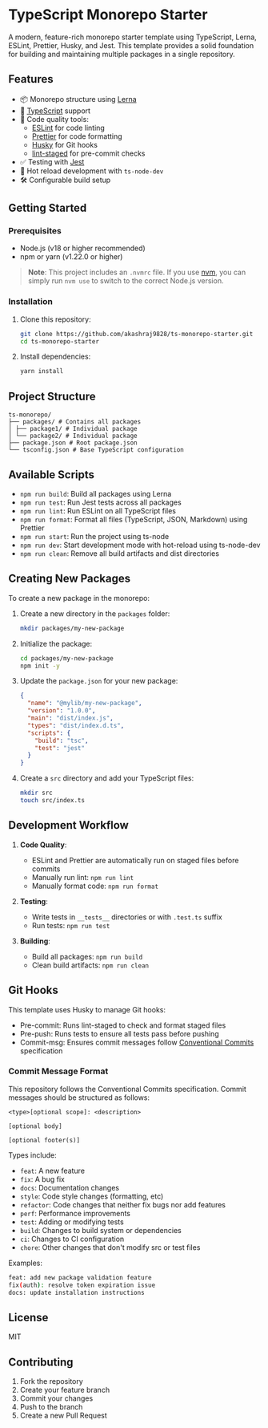 # TypeScript Monorepo Starter

A modern, feature-rich monorepo starter template using TypeScript, Lerna, ESLint, Prettier, Husky, and Jest. This template provides a solid foundation for building and maintaining multiple packages in a single repository.

## Features

- 📦 Monorepo structure using [Lerna](https://lerna.js.org/)
- 🔷 [TypeScript](https://www.typescriptlang.org/) support
- 🎯 Code quality tools:
  - [ESLint](https://eslint.org/) for code linting
  - [Prettier](https://prettier.io/) for code formatting
  - [Husky](https://typicode.github.io/husky/) for Git hooks
  - [lint-staged](https://github.com/okonet/lint-staged) for pre-commit checks
- ✅ Testing with [Jest](https://jestjs.io/)
- 🔄 Hot reload development with `ts-node-dev`
- 🛠️ Configurable build setup

## Getting Started

### Prerequisites

- Node.js (v18 or higher recommended)
- npm or yarn (v1.22.0 or higher)

> **Note**: This project includes an `.nvmrc` file. If you use [nvm](https://github.com/nvm-sh/nvm), you can simply run `nvm use` to switch to the correct Node.js version.

### Installation

1. Clone this repository:
   ```bash
   git clone https://github.com/akashraj9828/ts-monorepo-starter.git
   cd ts-monorepo-starter
   ```
2. Install dependencies:
   ```bash
   yarn install
   ```

## Project Structure

```
ts-monorepo/
├── packages/ # Contains all packages
│ ├── package1/ # Individual package
│ └── package2/ # Individual package
├── package.json # Root package.json
└── tsconfig.json # Base TypeScript configuration
```

## Available Scripts

- `npm run build`: Build all packages using Lerna
- `npm run test`: Run Jest tests across all packages
- `npm run lint`: Run ESLint on all TypeScript files
- `npm run format`: Format all files (TypeScript, JSON, Markdown) using Prettier
- `npm run start`: Run the project using ts-node
- `npm run dev`: Start development mode with hot-reload using ts-node-dev
- `npm run clean`: Remove all build artifacts and dist directories

## Creating New Packages

To create a new package in the monorepo:

1. Create a new directory in the `packages` folder:

   ```bash
   mkdir packages/my-new-package
   ```

2. Initialize the package:

   ```bash
   cd packages/my-new-package
   npm init -y
   ```

3. Update the `package.json` for your new package:

   ```json
   {
     "name": "@mylib/my-new-package",
     "version": "1.0.0",
     "main": "dist/index.js",
     "types": "dist/index.d.ts",
     "scripts": {
       "build": "tsc",
       "test": "jest"
     }
   }
   ```

4. Create a `src` directory and add your TypeScript files:
   ```bash
   mkdir src
   touch src/index.ts
   ```

## Development Workflow

1. **Code Quality**:

   - ESLint and Prettier are automatically run on staged files before commits
   - Manually run lint: `npm run lint`
   - Manually format code: `npm run format`

2. **Testing**:

   - Write tests in `__tests__` directories or with `.test.ts` suffix
   - Run tests: `npm run test`

3. **Building**:
   - Build all packages: `npm run build`
   - Clean build artifacts: `npm run clean`

## Git Hooks

This template uses Husky to manage Git hooks:

- Pre-commit: Runs lint-staged to check and format staged files
- Pre-push: Runs tests to ensure all tests pass before pushing
- Commit-msg: Ensures commit messages follow [Conventional Commits](https://www.conventionalcommits.org/) specification

### Commit Message Format

This repository follows the Conventional Commits specification. Commit messages should be structured as follows:

```
<type>[optional scope]: <description>

[optional body]

[optional footer(s)]
```

Types include:

- `feat`: A new feature
- `fix`: A bug fix
- `docs`: Documentation changes
- `style`: Code style changes (formatting, etc)
- `refactor`: Code changes that neither fix bugs nor add features
- `perf`: Performance improvements
- `test`: Adding or modifying tests
- `build`: Changes to build system or dependencies
- `ci`: Changes to CI configuration
- `chore`: Other changes that don't modify src or test files

Examples:

```bash
feat: add new package validation feature
fix(auth): resolve token expiration issue
docs: update installation instructions
```

## License

MIT

## Contributing

1. Fork the repository
2. Create your feature branch
3. Commit your changes
4. Push to the branch
5. Create a new Pull Request
